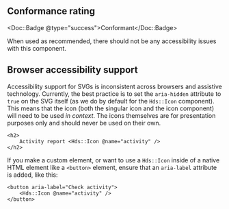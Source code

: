 ## Conformance rating

<Doc::Badge @type="success">Conformant</Doc::Badge>

When used as recommended, there should not be any accessibility issues with this component.

## Browser accessibility support

Accessibility support for SVGs is inconsistent across browsers and assistive technology. Currently, the best practice is to set the `aria-hidden` attribute to `true` on the SVG itself (as we do by default for the `Hds::Icon` component). This means that the icon (both the singular icon and the icon component) will need to be used _in context_. The icons themselves are for presentation purposes only and should never be used on their own.

```markup
<h2>
    Activity report <Hds::Icon @name="activity" />
</h2>
```

If you make a custom element, or want to use a `Hds::Icon` inside of a native HTML element like a `<button>` element, ensure that an `aria-label` attribute is added, like this:

```markup
<button aria-label="Check activity">
    <Hds::Icon @name="activity" />
</button>
```

